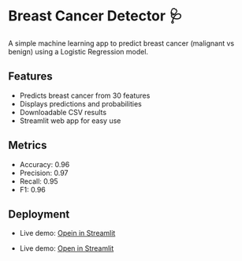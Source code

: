 # Breast Cancer Detector 🩺

A simple machine learning app to predict breast cancer (malignant vs benign) using a Logistic Regression model.

## Features
- Predicts breast cancer from 30 features
- Displays predictions and probabilities
- Downloadable CSV results
- Streamlit web app for easy use

## Metrics
- Accuracy: 0.96
- Precision: 0.97
- Recall: 0.95
- F1: 0.96

## Deployment
- Live demo: [Opein in Streamlit](https://breast-cancer-detector-by-grandmaster.streamlit.app/)
  
- Live demo: [Open in Streamlit](https://share.streamlit.io/Vic-Wele/breast-cancer-detector-by-grandmaster/main/app.py)


